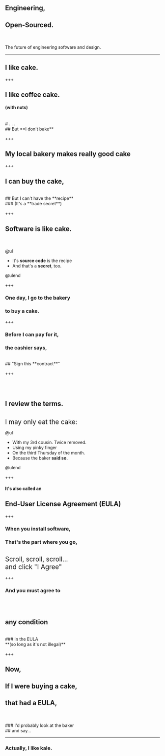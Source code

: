 ## Engineering, 
## Open-Sourced.

<br><br>The future of engineering software and design.

---

## I like **cake.**

+++

## I like coffee cake.
#### (with nuts)
<br>
# .  .  .
<br>
## But **I don't bake**

+++

## My local bakery makes **really good cake**

+++

## I can buy the **cake**,
<br>
## But I can't have the **recipe**
<br>
### (It's a **trade secret**)

+++

## **Software** is like **cake.**
<br><br>
@ul
<span style="font-size: 150%">
  - It's **source code** is the recipe
  - And that's a **secret**, too.
</span>
@ulend

+++

### One day, I go to the bakery
### to buy a cake.

+++

### Before I can pay for it,
### the cashier says,
<br>
## "Sign this **contract**"

+++

<br><br>
## I review the **terms**.

<br>
<span style = "font-size: 150%">
 I may only eat the cake:
 </span>
<br>

@ul
<span style = "font-size: 125%">
 - With my 3rd cousin.  Twice removed.
 - Using my pinky finger
 - On the third Thursday of the month.
 - Because the baker **said so.**
 </span>
@ulend

+++

#### It's also called an
## End-User License Agreement (EULA)

+++

### **When you install software,**
### **That's the part where you go,**
<br>
<span style = "font-size: 150%">
Scroll, scroll, scroll...
<br>
and click "I Agree"
</span>

+++

### And you **must** agree to
<br><br>
## __**any condition**__
<br>
### in the EULA
<br>
**(so long as it's not illegal)**

+++

## Now,
## If I were buying a **cake**,
## that had a **EULA**,
<br>
<br>
### I'd probably look at the baker 
<br>
## and say...

---

### Actually, I like **kale.**